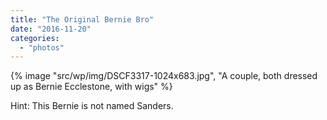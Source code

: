 ```yaml
---
title: "The Original Bernie Bro"
date: "2016-11-20"
categories: 
  - "photos"
---
```


{% image "src/wp/img/DSCF3317-1024x683.jpg", "A couple, both dressed up as Bernie Ecclestone, with wigs" %}

Hint: This Bernie is not named Sanders.
